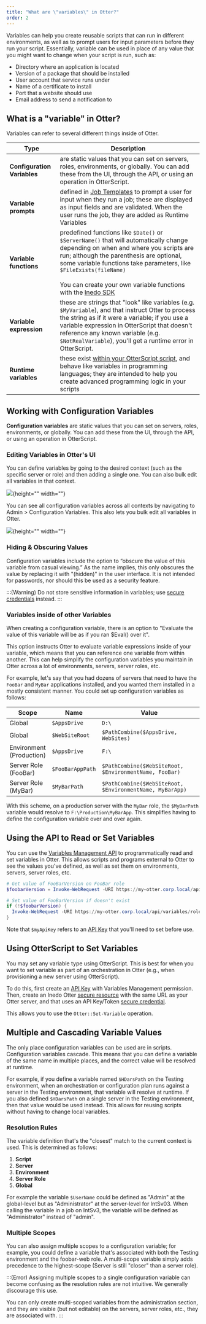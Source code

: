 ```yaml
---
title: "What are \"variables\" in Otter?"
order: 2
---
```


Variables can help you create reusable scripts that can run in different environments, as well as to prompt users for input parameters before they run your script.
Essentially, variable can be used in place of any value that you might want to change when your script is run, such as: 
* Directory where an application is located 
* Version of a package that should be installed 
* User account that service runs under 
* Name of a certificate to install 
* Port that a website should use 
* Email address to send a notification to 

## What is a "variable" in Otter?
Variables can refer to several different things inside of Otter.

| Type | Description |
| --- | --- |
| **Configuration Variables** | are static values  that you can set on servers, roles, environments, or globally. You can add these from the UI, through the API, or using an operation in OtterScript. |
| **Variable prompts** | defined in [Job Templates](/docs/otter/orchestration-server-automation/otter-jobs-templates) to prompt a user for input when they run a job; these are displayed as input fields and are validated. When the user runs the job, they are added as Runtime Variables |
| **Variable functions** | predefined functions like `$Date()` or `$ServerName()` that will automatically change depending on when and where you scripts are run; although the parenthesis are optional,  some variable functions take parameters, like `$FileExists(fileName)`<br /><br/> You can create your own variable functions with the [Inedo SDK ](/docs/inedosdk/versions-release-notes) |
| **Variable expression** | these are strings that "look" like variables (e.g. `$MyVariable`), and that instruct Otter to process the string as if it were a variable; if you use a variable expression in OtterScript that doesn't reference any known variable (e.g. `$NotRealVariable`), you'll get a runtime error in OtterScript. |
| **Runtime variables** | these exist [within your OtterScript script](/docs/otter/scripting-in-otter/otter-configuration-variables), and behave like variables in programming languages; they are intended to help you create advanced programming logic in your scripts |


## Working with Configuration Variables 
**Configuration variables** are static values that you can set on servers, roles, environments, or globally. You can add these from the UI, through the API, or using an operation in OtterScript. 
 
### Editing Variables in Otter's UI 
You can define variables by going to the desired context (such as the specific server or role) and then adding a single one. You can also bulk edit all variables in that context.

![](/resources/docs/Editing-Variables-in-Otter's-UI-01.png){height="" width=""}

You can see all configuration variables across all contexts by navigating to Admin > Configuration Variables.  This also lets you bulk edit all variables in Otter.

![](/resources/docs/Editing-Variables-in-Otter's-UI-02.png){height="" width=""}
 
### Hiding & Obscuring Values 
Configuration variables include the option to “obscure the value of this variable from casual viewing.”  As the name implies, this only obscures the value by replacing it with "(hidden)" in the user interface. It is not intended for passwords, nor should this be used as a security feature. 

:::(Warning)
Do not store  sensitive information in variables; use [secure credentials](/docs/otter/configuring-for-your-team/otter-global-components-resource-credentials) instead.
:::
 
### Variables inside of other Variables 
When creating a configuration variable, there is an option to "Evaluate the value of this variable will be as if you ran $Eval() over it". 

This option instructs Otter to evaluate variable expressions inside of your variable, which means that you can reference one variable from within another. This can help simplify the configuration variables you maintain in Otter across a lot of environments, servers, server roles, etc.

For example, let's say that you had dozens of servers that need to have the `FooBar` and `MyBar` applications installed, and you wanted them installed in a mostly consistent manner. You could set up configuration variables as follows:

| Scope | Name | Value |
| --- | --- | --- |
| Global | `$AppsDrive` | `D:\` |
| Global | `$WebSiteRoot` | `$PathCombine($AppsDrive, WebSites)` |
| Environment<br/>(Production) | `$AppsDrive` | `F:\` |
| Server Role<br/> (FooBar) | `$FooBarAppPath` | `$PathCombine($WebSiteRoot, $EnvironmentName, FooBar)` |
| Server Role<br/> (MyBar) | `$MyBarPath` | `$PathCombine($WebSiteRoot, $EnvironmentName, MyBarApp)` |

With this scheme, on a production server with the `MyBar` role, the `$MyBarPath` variable would resolve to `F:\Production\MyBarApp`. This simplifies having to define the configuration variable over and over again.

## Using the API to Read or Set Variables 
You can use the [Variables Management API](/docs/otter/reference/api/variables) to programmatically read and set variables in Otter. This allows scripts and programs external to Otter to see the values you've defined, as well as set them on environments, servers, server roles, etc.

```PowerShell
# Get value of FooBarVersion on FooBar role
$foobarVersion = Invoke-WebRequest -URI https://my-otter.corp.local/api/variables/role/foobar/FooBarVersion?key=$myApiKey

# Set value of FooBarVersion if doesn't exist
if (!$foobarVersion) {
  Invoke-WebRequest -URI https://my-otter.corp.local/api/variables/role/foobar/FooBarVersion?key=$myApiKey -Method 'POST' -Body '3.2.4'
}
```
Note that `$myApiKey` refers to an [API Key](/docs/otter/configuring-for-your-team/otter-administration-security-api-keys) that you'll need to set before use.

## Using OtterScript to Set Variables 
You may set any variable type using OtterScript. This is best for when you want to set variable as part of an orchestration in Otter (e.g., when provisioning a new server using OtterScript). 

To do this, first create an [API Key](/docs/otter/configuring-for-your-team/otter-administration-security-api-keys) with Variables Management permission. Then, create an Inedo Otter [secure resource](/docs/otter/configuring-for-your-team/otter-global-components-resource-credentials) with the same URL as your Otter server, and that uses an API Key/Token [secure credential](/docs/otter/configuring-for-your-team/otter-global-components-resource-credentials). 

This allows you to use the `Otter::Set-Variable` operation. 

## Multiple and Cascading Variable Values 
The only place configuration variables can be used are in scripts. Configuration variables cascade. This means that you can define a variable of the same name in multiple places, and the correct value will be resolved at runtime.  

For example, if you define a variable named `$HDarsPath` on the Testing environment, when an orchestration or configuration plan runs against a server in the Testing environment, that variable will resolve at runtime. If you also defined `$HDarsPath` on a single server in the Testing environment, then that value would be used instead. This allows for reusing scripts without having to change local variables. 

### Resolution Rules
The variable definition that's the "closest" match to the current context is used. This is determined as follows: 

1.   **Script**
2.   **Server**
3.   **Environment**
4.   **Server Role**
5.   **Global**

For example the variable `$UserName` could be defined as "Admin" at the global-level but as "Administrator" at the server-level for IntSv03. When calling the variable in a job  on IntSv3, the variable will be defined as "Administrator" instead  of "admin".

### Multiple Scopes
 You can also assign multiple scopes to a configuration variable; for example, you could define a variable that's associated with both the Testing environment and the foobar-web role. A multi-scope variable simply adds precedence to the highest-scope (Server is still "closer" than a server role).

:::(Error) 
Assigning multiple scopes to a single configuration variable can become confusing as the resolution rules are not intuitive. We generally discourage this use.

You can only create multi-scoped variables from the administration section, and they are visible (but not editable) on the servers, server roles, etc., they are associated with. 
:::
